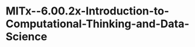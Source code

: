 MITx--6.00.2x-Introduction-to-Computational-Thinking-and-Data-Science
=====================================================================
